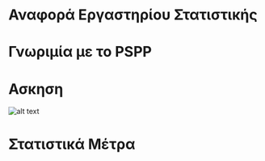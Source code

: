 # Αναφορά Εργαστηρίου Στατιστικής



# Γνωριμία με το PSPP

# Ασκηση

![alt text]()

# Στατιστικά Μέτρα

